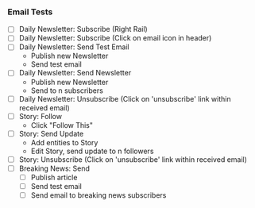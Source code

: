 ### Email Tests

- [ ] Daily Newsletter: Subscribe (Right Rail)
- [ ] Daily Newsletter: Subscribe (Click on email icon in header)
- [ ] Daily Newsletter: Send Test Email
  - Publish new Newsletter
  - Send test email
- [ ] Daily Newsletter: Send Newsletter
  - Publish new Newsletter
  - Send to n subscribers
- [ ] Daily Newsletter: Unsubscribe (Click on 'unsubscribe' link within received email)
- [ ] Story: Follow
  - Click "Follow This"
- [ ] Story: Send Update
	- Add entities to Story
	- Edit Story, send update to n followers
- [ ] Story: Unsubscribe (Click on 'unsubscribe' link within received email)
- [ ] Breaking News: Send
  - [ ] Publish article
  - [ ] Send test email
  - [ ] Send email to breaking news subscribers
